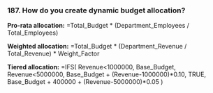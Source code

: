 ### 187. **How do you create dynamic budget allocation?**

**Pro-rata allocation:**
=Total_Budget * (Department_Employees / Total_Employees)

**Weighted allocation:**
=Total_Budget * (Department_Revenue / Total_Revenue) * Weight_Factor

**Tiered allocation:**
=IFS(
Revenue<1000000, Base_Budget,
Revenue<5000000, Base_Budget + (Revenue-1000000)*0.10,
TRUE, Base_Budget + 400000 + (Revenue-5000000)*0.05
)
